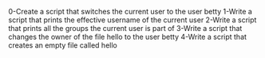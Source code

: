 0-Create a script that switches the current user to the user betty
1-Write a script that prints the effective username of the current user
2-Write a script that prints all the groups the current user is part of
3-Write a script that changes the owner of the file hello to the user betty
4-Write a script that creates an empty file called hello
